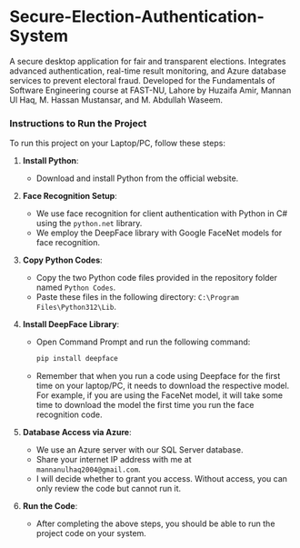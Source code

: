 # Secure-Election-Authentication-System
A secure desktop application for fair and transparent elections. Integrates advanced authentication, real-time result monitoring, and Azure database services to prevent electoral fraud. Developed for the Fundamentals of Software Engineering course at FAST-NU, Lahore by Huzaifa Amir, Mannan Ul Haq, M. Hassan Mustansar, and M. Abdullah Waseem.
### Instructions to Run the Project

To run this project on your Laptop/PC, follow these steps:

1. **Install Python**:
   - Download and install Python from the official website.

2. **Face Recognition Setup**:
   - We use face recognition for client authentication with Python in C# using the `python.net` library.
   - We employ the DeepFace library with Google FaceNet models for face recognition.
   
3. **Copy Python Codes**:
   - Copy the two Python code files provided in the repository folder named `Python Codes`.
   - Paste these files in the following directory: `C:\Program Files\Python312\Lib`.

4. **Install DeepFace Library**:
   - Open Command Prompt and run the following command:
     ```bash
     pip install deepface
     ```
   - Remember that when you run a code using Deepface for the first time on your laptop/PC, it needs to download the respective model. For example, if you are using the FaceNet model, it will take some time to download the model the first time you run the face recognition code.

5. **Database Access via Azure**:
   - We use an Azure server with our SQL Server database.
   - Share your internet IP address with me at `mannanulhaq2004@gmail.com`.
   - I will decide whether to grant you access. Without access, you can only review the code but cannot run it.

6. **Run the Code**:
   - After completing the above steps, you should be able to run the project code on your system.
